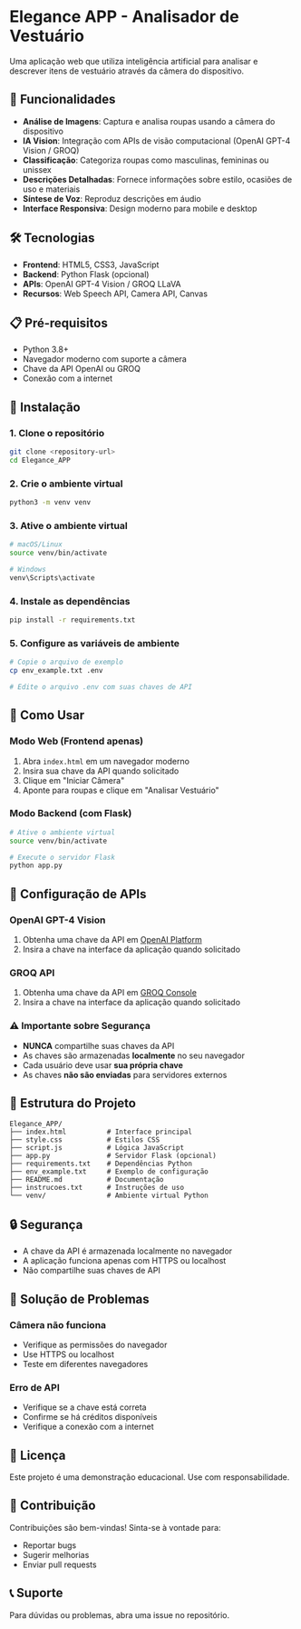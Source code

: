 # Elegance APP - Analisador de Vestuário

Uma aplicação web que utiliza inteligência artificial para analisar e descrever itens de vestuário através da câmera do dispositivo.

## 🚀 Funcionalidades

- **Análise de Imagens**: Captura e analisa roupas usando a câmera do dispositivo
- **IA Vision**: Integração com APIs de visão computacional (OpenAI GPT-4 Vision / GROQ)
- **Classificação**: Categoriza roupas como masculinas, femininas ou unissex
- **Descrições Detalhadas**: Fornece informações sobre estilo, ocasiões de uso e materiais
- **Síntese de Voz**: Reproduz descrições em áudio
- **Interface Responsiva**: Design moderno para mobile e desktop

## 🛠️ Tecnologias

- **Frontend**: HTML5, CSS3, JavaScript
- **Backend**: Python Flask (opcional)
- **APIs**: OpenAI GPT-4 Vision / GROQ LLaVA
- **Recursos**: Web Speech API, Camera API, Canvas

## 📋 Pré-requisitos

- Python 3.8+
- Navegador moderno com suporte a câmera
- Chave da API OpenAI ou GROQ
- Conexão com a internet

## 🔧 Instalação

### 1. Clone o repositório
```bash
git clone <repository-url>
cd Elegance_APP
```

### 2. Crie o ambiente virtual
```bash
python3 -m venv venv
```

### 3. Ative o ambiente virtual
```bash
# macOS/Linux
source venv/bin/activate

# Windows
venv\Scripts\activate
```

### 4. Instale as dependências
```bash
pip install -r requirements.txt
```

### 5. Configure as variáveis de ambiente
```bash
# Copie o arquivo de exemplo
cp env_example.txt .env

# Edite o arquivo .env com suas chaves de API
```

## 🚀 Como Usar

### Modo Web (Frontend apenas)
1. Abra `index.html` em um navegador moderno
2. Insira sua chave da API quando solicitado
3. Clique em "Iniciar Câmera"
4. Aponte para roupas e clique em "Analisar Vestuário"

### Modo Backend (com Flask)
```bash
# Ative o ambiente virtual
source venv/bin/activate

# Execute o servidor Flask
python app.py
```

## 🔑 Configuração de APIs

### OpenAI GPT-4 Vision
1. Obtenha uma chave da API em [OpenAI Platform](https://platform.openai.com/api-keys)
2. Insira a chave na interface da aplicação quando solicitado

### GROQ API
1. Obtenha uma chave da API em [GROQ Console](https://console.groq.com/keys)
2. Insira a chave na interface da aplicação quando solicitado

### ⚠️ Importante sobre Segurança
- **NUNCA** compartilhe suas chaves da API
- As chaves são armazenadas **localmente** no seu navegador
- Cada usuário deve usar **sua própria chave**
- As chaves **não são enviadas** para servidores externos

## 📁 Estrutura do Projeto

```
Elegance_APP/
├── index.html          # Interface principal
├── style.css           # Estilos CSS
├── script.js           # Lógica JavaScript
├── app.py              # Servidor Flask (opcional)
├── requirements.txt    # Dependências Python
├── env_example.txt     # Exemplo de configuração
├── README.md           # Documentação
├── instrucoes.txt      # Instruções de uso
└── venv/               # Ambiente virtual Python
```

## 🔒 Segurança

- A chave da API é armazenada localmente no navegador
- A aplicação funciona apenas com HTTPS ou localhost
- Não compartilhe suas chaves de API

## 🐛 Solução de Problemas

### Câmera não funciona
- Verifique as permissões do navegador
- Use HTTPS ou localhost
- Teste em diferentes navegadores

### Erro de API
- Verifique se a chave está correta
- Confirme se há créditos disponíveis
- Verifique a conexão com a internet

## 📝 Licença

Este projeto é uma demonstração educacional. Use com responsabilidade.

## 🤝 Contribuição

Contribuições são bem-vindas! Sinta-se à vontade para:
- Reportar bugs
- Sugerir melhorias
- Enviar pull requests

## 📞 Suporte

Para dúvidas ou problemas, abra uma issue no repositório.
